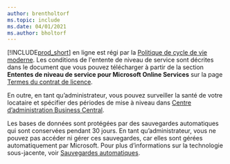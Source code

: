 ```yaml
---
author: brentholtorf
ms.topic: include
ms.date: 04/01/2021
ms.author: bholtorf
---
```

[!INCLUDE[prod_short](prod_short.md)] en ligne est régi par la [Politique de cycle de vie moderne](https://support.microsoft.com/help/30881/modern-lifecycle-policy). Les conditions de l'entente de niveau de service sont décrites dans le document que vous pouvez télécharger à partir de la section **Ententes de niveau de service pour Microsoft Online Services** sur la page [Termes du contrat de licence](https://www.microsoft.com/licensing/product-licensing/products).  

En outre, en tant qu’administrateur, vous pouvez surveiller la santé de votre locataire et spécifier des périodes de mise à niveau dans [Centre d’administration Business Central](/dynamics365/business-central/dev-itpro/administration/tenant-admin-center).  

Les bases de données sont protégées par des sauvegardes automatiques qui sont conservées pendant 30 jours. En tant qu’administrateur, vous ne pouvez pas accéder ni gérer ces sauvegardes, car elles sont gérées automatiquement par Microsoft. Pour plus d’informations sur la technologie sous-jacente, voir [Sauvegardes automatiques](/azure/sql-database/sql-database-automated-backups).  
